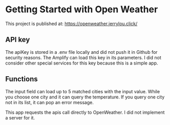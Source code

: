 # Getting Started with Open Weather

This project is published at: https://openweather.jerrylou.click/

## API key

The apiKey is stored in a .env file locally and did not push it in Github for security reasons. 
The Amplify can load this key in its parameters. 
I did not consider other special services for this key because this is a simple app.

## Functions

The input field can load up to 5 matched cities with the input value. While you choose one city and it can query the temperature. If you query one city not in its list, it can pop an error message.

This app requests the apis call directly to OpenWeather. I did not implement a server for it.
